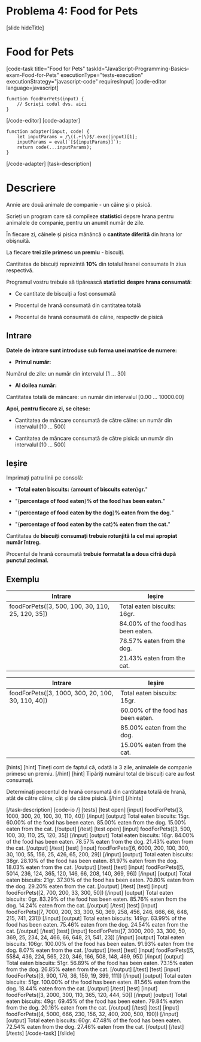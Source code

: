 # Problema 4: Food for Pets
[slide hideTitle]

# Food for Pets

[code-task title="Food for Pets" taskId="JavaScript-Programming-Basics-exam-Food-for-Pets" executionType="tests-execution" executionStrategy="javascript-code" requiresInput]
[code-editor language=javascript]
```
function foodForPets(input) {
	// Scrieți codul dvs. aici
}
```
[/code-editor]
[code-adapter]
```
function adapter(input, code) {
    let inputParams = /\((.+)\)$/.exec(input)[1];
    inputParams = eval(`[${inputParams}]`);
    return code(...inputParams);
}
```
[/code-adapter]
[task-description]
# Descriere
Annie are două animale de companie - un câine și o pisică.

Scrieți un program care să compileze **statistici** depsre hrana pentru animalele de companie, pentru un anumit număr de zile.

În fiecare zi, câinele și pisica mănâncă o **cantitate diferită** din hrana lor obișnuită.

La fiecare **trei zile primesc un premiu** - biscuiți.

Cantitatea de biscuiți reprezintă **10%** din totalul hranei consumate în ziua respectivă.

Programul vostru trebuie să tipărească **statistici despre hrana consumată**:

- Ce cantitate de biscuiți a fost consumată 

- Procentul de hrană consumată din cantitatea totală

- Procentul de hrană consumată de câine, respectiv de pisică


## Intrare
**Datele de intrare sunt introduse sub forma unei matrice de numere:**

- **Primul număr:**

Numărul de zile: un număr din intervalul \[1 ... 30\]

- **Al doilea număr:**

Cantitatea totală de mâncare: un număr din intervalul \[0.00 ... 10000.00\]

**Apoi, pentru fiecare zi, se citesc:**

- Cantitatea de mâncare consumată de către câine: un număr din intervalul \[10 ... 500\]

- Cantitatea de mâncare consumată de către pisică: un număr din intervalul \[10 ... 500\]


## Ieșire

Imprimați patru linii pe consolă:

- "**Total eaten biscuits:** \{**amount of biscuits eaten**\}**gr.**"

- "\{**percentage of food eaten**\}**% of the food has been eaten.**"

- "\{**percentage of food eaten by the dog**\}**% eaten from the dog.**"

- "\{**percentage of food eaten by the cat**\}**% eaten from the cat.**"

Cantitatea de **biscuiți consumați trebuie rotunjită la cel mai apropiat număr întreg.**

Procentul de hrană consumată **trebuie formatat la a doua cifră după punctul zecimal.**

## Exemplu

|**Intrare**|**Ieșire**|
| --- | --- |
|foodForPets([3, 500, 100, 30, 110, 25, 120, 35]) | Total eaten biscuits: 16gr.|
|| 84.00% of the food has been eaten. |
|| 78.57% eaten from the dog. |
|| 21.43% eaten from the cat. |



|**Intrare**|**Ieșire**|
| --- | --- |
|foodForPets([3, 1000, 300, 20, 100, 30, 110, 40]) | Total eaten biscuits: 15gr. |
|| 60.00% of the food has been eaten. |
|| 85.00% eaten from the dog. |
|| 15.00% eaten from the cat. |
 
[hints]
[hint]
Țineți cont de faptul că, odată la 3 zile, animalele de companie primesc un premiu.
[/hint]
[hint]
Tipăriți numărul total de biscuiți care au fost consumați. 

Determinați procentul de hrană consumată din cantitatea totală de hrană, atât de către câine, cât și de către pisică.
[/hint]
[/hints]


[/task-description]
[code-io /]
[tests]
[test open]
[input]
foodForPets([3, 1000, 300, 20, 100, 30, 110, 40])
[/input]
[output]
Total eaten biscuits: 15gr.
60.00% of the food has been eaten.
85.00% eaten from the dog.
15.00% eaten from the cat.
[/output]
[/test]
[test open]
[input]
foodForPets([3, 500, 100, 30, 110, 25, 120, 35])
[/input]
[output]
Total eaten biscuits: 16gr.
84.00% of the food has been eaten.
78.57% eaten from the dog.
21.43% eaten from the cat.
[/output]
[/test]
[test]
[input]
foodForPets([6, 6000, 200, 100, 300, 30, 100, 55, 156, 25, 426, 65, 200, 29])
[/input]
[output]
Total eaten biscuits: 38gr.
28.10% of the food has been eaten.
81.97% eaten from the dog.
18.03% eaten from the cat.
[/output]
[/test]
[test]
[input]
foodForPets([5, 5014, 236, 124, 365, 120, 146, 66, 208, 140, 369, 96])
[/input]
[output]
Total eaten biscuits: 21gr.
37.30% of the food has been eaten.
70.80% eaten from the dog.
29.20% eaten from the cat.
[/output]
[/test]
[test]
[input]
foodForPets([2, 700, 200, 33, 300, 50])
[/input]
[output]
Total eaten biscuits: 0gr.
83.29% of the food has been eaten.
85.76% eaten from the dog.
14.24% eaten from the cat.
[/output]
[/test]
[test]
[input]
foodForPets([7, 7000, 200, 33, 300, 50, 369, 258, 456, 246, 666, 66, 648, 215, 741, 231])
[/input]
[output]
Total eaten biscuits: 149gr.
63.99% of the food has been eaten.
75.46% eaten from the dog.
24.54% eaten from the cat.
[/output]
[/test]
[test]
[input]
foodForPets([7, 3000, 200, 33, 300, 50, 369, 25, 234, 24, 466, 66, 648, 21, 541, 23])
[/input]
[output]
Total eaten biscuits: 106gr.
100.00% of the food has been eaten.
91.93% eaten from the dog.
8.07% eaten from the cat.
[/output]
[/test]
[test]
[input]
foodForPets([5, 5584, 436, 224, 565, 220, 346, 166, 508, 148, 469, 95])
[/input]
[output]
Total eaten biscuits: 51gr.
56.89% of the food has been eaten.
73.15% eaten from the dog.
26.85% eaten from the cat.
[/output]
[/test]
[test]
[input]
foodForPets([3, 900, 176, 36, 159, 19, 399, 111])
[/input]
[output]
Total eaten biscuits: 51gr.
100.00% of the food has been eaten.
81.56% eaten from the dog.
18.44% eaten from the cat.
[/output]
[/test]
[test]
[input]
foodForPets([3, 2000, 300, 110, 365, 120, 444, 50])
[/input]
[output]
Total eaten biscuits: 49gr.
69.45% of the food has been eaten.
79.84% eaten from the dog.
20.16% eaten from the cat.
[/output]
[/test]
[test]
[input]
foodForPets([4, 5000, 666, 230, 156, 32, 400, 200, 500, 190])
[/input]
[output]
Total eaten biscuits: 60gr.
47.48% of the food has been eaten.
72.54% eaten from the dog.
27.46% eaten from the cat.
[/output]
[/test]
[/tests]
[/code-task]
[/slide]
